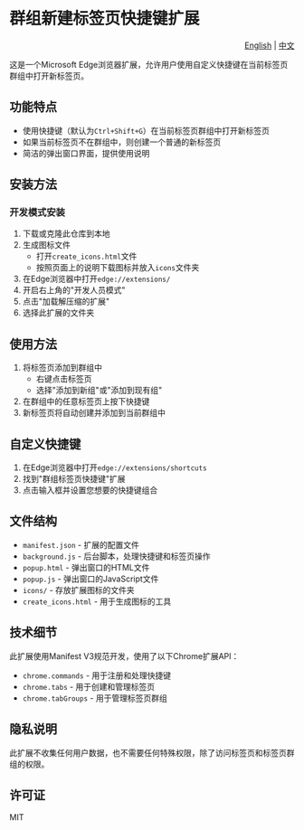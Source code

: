 # 群组新建标签页快捷键扩展

<div align="right">
  <a href="README.md">English</a> | 
  <a href="README_zh.md">中文</a>
</div>

这是一个Microsoft Edge浏览器扩展，允许用户使用自定义快捷键在当前标签页群组中打开新标签页。

## 功能特点

- 使用快捷键（默认为`Ctrl+Shift+G`）在当前标签页群组中打开新标签页
- 如果当前标签页不在群组中，则创建一个普通的新标签页
- 简洁的弹出窗口界面，提供使用说明

## 安装方法

### 开发模式安装

1. 下载或克隆此仓库到本地
2. 生成图标文件
   - 打开`create_icons.html`文件
   - 按照页面上的说明下载图标并放入`icons`文件夹
3. 在Edge浏览器中打开`edge://extensions/`
4. 开启右上角的"开发人员模式"
5. 点击"加载解压缩的扩展"
6. 选择此扩展的文件夹

## 使用方法

1. 将标签页添加到群组中
   - 右键点击标签页
   - 选择"添加到新组"或"添加到现有组"
2. 在群组中的任意标签页上按下快捷键
3. 新标签页将自动创建并添加到当前群组中

## 自定义快捷键

1. 在Edge浏览器中打开`edge://extensions/shortcuts`
2. 找到"群组标签页快捷键"扩展
3. 点击输入框并设置您想要的快捷键组合

## 文件结构

- `manifest.json` - 扩展的配置文件
- `background.js` - 后台脚本，处理快捷键和标签页操作
- `popup.html` - 弹出窗口的HTML文件
- `popup.js` - 弹出窗口的JavaScript文件
- `icons/` - 存放扩展图标的文件夹
- `create_icons.html` - 用于生成图标的工具

## 技术细节

此扩展使用Manifest V3规范开发，使用了以下Chrome扩展API：

- `chrome.commands` - 用于注册和处理快捷键
- `chrome.tabs` - 用于创建和管理标签页
- `chrome.tabGroups` - 用于管理标签页群组

## 隐私说明

此扩展不收集任何用户数据，也不需要任何特殊权限，除了访问标签页和标签页群组的权限。

## 许可证

MIT

